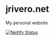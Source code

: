 # jrivero.net

My personal website

[![Netlify Status](https://api.netlify.com/api/v1/badges/7b60be38-5a7c-4e67-88ed-938daa0b14ba/deploy-status)](https://app.netlify.com/sites/jrivero/deploys)
